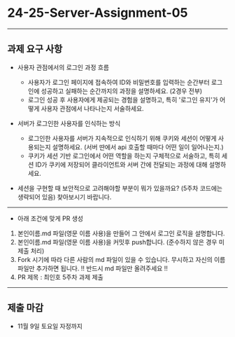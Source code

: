 # 24-25-Server-Assignment-05
--- 
## 과제 요구 사항
- 사용자 관점에서의 로그인 과정 흐름

  - 사용자가 로그인 페이지에 접속하여 ID와 비밀번호를 입력하는 순간부터 로그인에 성공하고 실패하는 순간까지의 과정을 설명하세요. (2경우 전부)
  - 로그인 성공 후 사용자에게 제공되는 경험을 설명하고, 특히 '로그인 유지'가 어떻게 사용자 관점에서 나타나는지 서술하세요.


- 서버가 로그인한 사용자를 인식하는 방식

  - 로그인한 사용자를 서버가 지속적으로 인식하기 위해 쿠키와 세션이 어떻게 사용되는지 설명하세요. (서버 딴에서 api 호출할 때마다 어떤 일이 일어나는지.)
  - 쿠키가 세션 기반 로그인에서 어떤 역할을 하는지 구체적으로 서술하고, 특히 세션 ID가 쿠키에 저장되어 클라이언트와 서버 간에 전달되는 과정에 대해 설명하세요.

+ 세션을 구현할 때 보안적으로 고려해야할 부분이 뭐가 있을까요? (5주차 코드에는 생략되어 있음) 찾아보시기 바랍니다.

--- 
 - 아래 조건에 맞게 PR 생성
1. 본인이름.md 파일(영문 이름 사용)을 만들어 그 안에서 로그인 로직을 설명합니다.
2. 본인이름.md 파일(영문 이름 사용)을 커밋후 push합니다. (준수하지 않은 경우 미제출 처리)
3. Fork 시기에 따라 다른 사람의 md 파일이 있을 수 있습니다. 무시하고 자신의 이름 파일만 추가하면 됩니다. 
  !! 반드시 md 파일만 올려주세요 !!
4. PR 제목 : 최인호 5주차 과제 제출

--- 
## 제출 마감
-  11월 9일 토요일 자정까지
